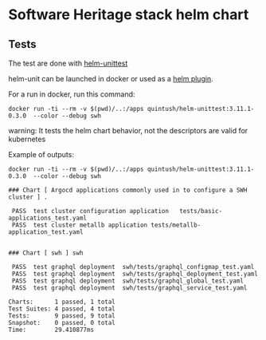 # Software Heritage stack helm chart
## Tests

The test are done with [helm-unittest](https://github.com/quintush/helm-unittest)

helm-unit can be launched in docker or used as a [helm plugin](https://github.com/quintush/helm-unittest#install).


For a run in docker, run this command:

```
docker run -ti --rm -v $(pwd)/..:/apps quintush/helm-unittest:3.11.1-0.3.0  --color --debug swh
```

warning: It tests the helm chart behavior, not the descriptors are valid for kubernetes

Example of outputs:
```
docker run -ti --rm -v $(pwd)/..:/apps quintush/helm-unittest:3.11.1-0.3.0  --color --debug swh

### Chart [ Argocd applications commonly used in to configure a SWH cluster ] .

 PASS  test cluster configuration application   tests/basic-applications_test.yaml
 PASS  test cluster metallb application tests/metallb-application_test.yaml


### Chart [ swh ] swh

 PASS  test graphql deployment  swh/tests/graphql_configmap_test.yaml
 PASS  test graphql deployment  swh/tests/graphql_deployment_test.yaml
 PASS  test graphql deployment  swh/tests/graphql_global_test.yaml
 PASS  test graphql deployment  swh/tests/graphql_service_test.yaml

Charts:      1 passed, 1 total
Test Suites: 4 passed, 4 total
Tests:       9 passed, 9 total
Snapshot:    0 passed, 0 total
Time:        29.410877ms
```
